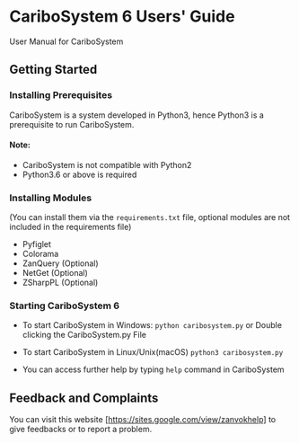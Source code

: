 # CariboSystem 6 Users' Guide
User Manual for CariboSystem

## Getting Started
### Installing Prerequisites
CariboSystem is a system developed in Python3, hence Python3 is a prerequisite to run CariboSystem.
#### Note:
* CariboSystem is not compatible with Python2
* Python3.6 or above is required

### Installing Modules
(You can install them via the `requirements.txt` file, optional modules are not included in the requirements file)
* Pyfiglet
* Colorama
* ZanQuery (Optional)
* NetGet (Optional)
* ZSharpPL (Optional)

### Starting CariboSystem 6
* To start CariboSystem in Windows:
`python caribosystem.py` or Double clicking the CariboSystem.py File

* To start CariboSystem in Linux/Unix(macOS)
`python3 caribosystem.py`

* You can access further help by typing `help` command in CariboSystem

## Feedback and Complaints
You can visit this website [https://sites.google.com/view/zanvokhelp] to give feedbacks or to report a problem.